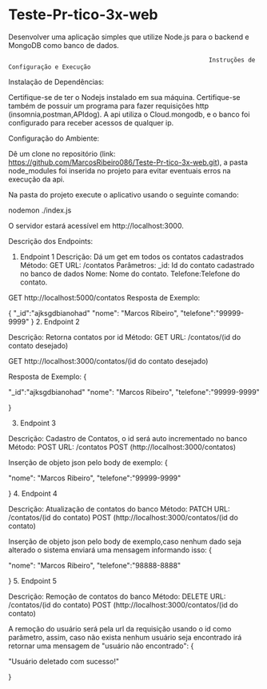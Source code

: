# Teste-Pr-tico-3x-web
Desenvolver uma aplicação simples que utilize Node.js para o backend e MongoDB como banco de dados.

                                                            Instruções de Configuração e Execução
Instalação de Dependências:

Certifique-se de ter o Nodejs instalado em sua máquina.
Certifique-se também de possuir um programa para fazer requisições http (insomnia,postman,APIdog).
A api utiliza o Cloud.mongodb, e o banco foi configurado para receber acessos de qualquer ip.

Configuração do Ambiente:

  Dê um clone no repositório (link: https://github.com/MarcosRibeiro086/Teste-Pr-tico-3x-web.git), a pasta node_modules foi inserida no projeto para evitar eventuais erros na execução da api.


Na pasta do projeto execute o aplicativo usando o seguinte comando:

nodemon ./index.js

O servidor estará acessível em http://localhost:3000.


Descrição dos Endpoints:

1. Endpoint 1
Descrição: Dá um get em todos os contatos cadastrados
Método: GET
URL: /contatos
Parâmetros:
_id: Id do contato cadastrado no banco de dados
Nome: Nome do contato.
Telefone:Telefone do contato.

GET http://localhost:5000/contatos
Resposta de Exemplo:

{
  "_id":"ajksgdbianohad"
  "nome": "Marcos Ribeiro",
  "telefone":"99999-9999"
}
2. Endpoint 2

Descrição: Retorna contatos por id
Método: GET
URL: /contatos/(id do contato desejado)

GET http://localhost:3000/contatos/(id do contato desejado)

Resposta de Exemplo:
{

  "_id":"ajksgdbianohad"
  "nome": "Marcos Ribeiro",
  "telefone":"99999-9999"

}

3. Endpoint 3
   
Descrição: Cadastro de Contatos, o id será auto incrementado no banco
Método: POST
URL: /contatos
POST (http://localhost:3000/contatos)

Inserção de objeto json pelo body de exemplo:
{

  "nome": "Marcos Ribeiro",
  "telefone":"99999-9999"

}
4. Endpoint 4

Descrição: Atualização de contatos do banco
Método: PATCH
URL: /contatos/(id do contato)
POST (http://localhost:3000/contatos/(id do contato)

Inserção de objeto json pelo body de exemplo,caso nenhum dado seja alterado o sistema enviará uma mensagem informando isso:
{

  "nome": "Marcos Ribeiro",
  "telefone":"98888-8888"

}
5. Endpoint 5

Descrição: Remoção de contatos do banco
Método: DELETE
URL: /contatos/(id do contato)
POST (http://localhost:3000/contatos/(id do contato)

A remoção do usuário será pela url da requisição  usando o id como parâmetro, assim, caso não exista nenhum usuário seja encontrado irá retornar uma mensagem de "usuário não encontrado":
{

  "Usuário deletado com sucesso!"

}
